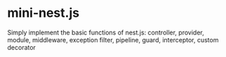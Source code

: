 # mini-nest.js

Simply implement the basic functions of nest.js: controller, provider, module, middleware, exception filter, pipeline, guard, interceptor, custom decorator
